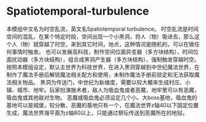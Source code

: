 # Spatiotemporal-turbulence

本模组中文名为时空乱流，英文名Spatiotemporal turbulence。
时空乱流是时间空间的混乱，在某个特定时段，空间出现一个小黑洞，将人（物）吸进去，那么这个人（物）就穿越了时空，来到其它时间，地点，这种情况是随机的，可以在做任何事情时触发。
也可以发展高科技，制作空间位面异变器（多方块结构）、时间位面扰动器（多方块结构），组合成黑洞产生器（多方块结构），强制触发穿越时空。
按照本模组设定，默认主世界为科技世界，在进入黑洞穿越到中世纪魔法世界，在制作了魔法手册后解锁魔法相关配方和使用，未制作魔法手册前锁定和无法获取魔法相关物品。
黑洞为传送门，中世纪为新维度，需要以较大概率生成村庄、小镇、城市、地牢。玩家扮演施术者，敌人为吸血鬼或者恶魔，地牢里可以有恶魔，吸血鬼或其他敌对生物。
恶魔或吸血鬼必须设定几个小、大boss基地，吸血鬼的基地可以是城堡，较分散，恶魔的基地只有一个，在魔法世界z轴40以下固定位置生成，魔法世界海平面为z轴80以上，只能通过祭坛传送到恶魔所在的地狱。